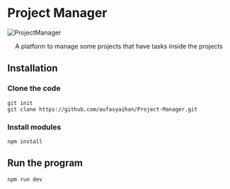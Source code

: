 # Project Manager

![ProjectManager](https://github.com/aufasyaihan/Project-Manager/assets/90436215/12799cdf-ccb9-45da-b9a7-b23c80c9b4a5)

<p align=center>A platform to manage some projects that have tasks inside the projects</p>

## Installation
### Clone the code
```
git init
git clone https://github.com/aufasyaihan/Project-Manager.git
```
### Install modules
```
npm install
```

## Run the program
```
npm run dev
```

